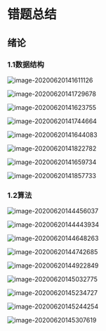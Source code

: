 # 错题总结

## 绪论

### 1.1数据结构

![image-20200620141611126](https://cdn.jsdelivr.net/gh/KimYangOfCat/MyPicStorage/2021-CSPostgraduate-408/20200810001559.jpg)

![image-20200620141729678](https://cdn.jsdelivr.net/gh/KimYangOfCat/MyPicStorage/2021-CSPostgraduate-408/20200810001600.jpg)



![image-20200620141623755](https://cdn.jsdelivr.net/gh/KimYangOfCat/MyPicStorage/2021-CSPostgraduate-408/20200810001601.jpg)

![image-20200620141744664](https://cdn.jsdelivr.net/gh/KimYangOfCat/MyPicStorage/2021-CSPostgraduate-408/20200810001602.jpg)



![image-20200620141644083](https://cdn.jsdelivr.net/gh/KimYangOfCat/MyPicStorage/2021-CSPostgraduate-408/20200810001603.jpg)

![image-20200620141822782](https://cdn.jsdelivr.net/gh/KimYangOfCat/MyPicStorage/2021-CSPostgraduate-408/20200810001604.jpg)



![image-20200620141659734](https://cdn.jsdelivr.net/gh/KimYangOfCat/MyPicStorage/2021-CSPostgraduate-408/20200810001605.jpg)

![image-20200620141857733](https://cdn.jsdelivr.net/gh/KimYangOfCat/MyPicStorage/2021-CSPostgraduate-408/20200810001606.jpg)



### 1.2算法

![image-20200620144456037](https://cdn.jsdelivr.net/gh/KimYangOfCat/MyPicStorage/2021-CSPostgraduate-408/20200810001607.jpg)

![image-20200620144443934](https://cdn.jsdelivr.net/gh/KimYangOfCat/MyPicStorage/2021-CSPostgraduate-408/20200810001608.jpg)



![image-20200620144648263](https://cdn.jsdelivr.net/gh/KimYangOfCat/MyPicStorage/2021-CSPostgraduate-408/20200810001609.jpg)

![image-20200620144742685](https://cdn.jsdelivr.net/gh/KimYangOfCat/MyPicStorage/2021-CSPostgraduate-408/20200810001610.jpg)



![image-20200620144922849](https://cdn.jsdelivr.net/gh/KimYangOfCat/MyPicStorage/2021-CSPostgraduate-408/20200810001611.jpg)

![image-20200620145032775](https://cdn.jsdelivr.net/gh/KimYangOfCat/MyPicStorage/2021-CSPostgraduate-408/20200810001612.jpg)



![image-20200620145234727](https://cdn.jsdelivr.net/gh/KimYangOfCat/MyPicStorage/2021-CSPostgraduate-408/20200810001613.jpg)

![image-20200620145244254](https://cdn.jsdelivr.net/gh/KimYangOfCat/MyPicStorage/2021-CSPostgraduate-408/20200810001614.jpg)

![image-20200620145307619](https://cdn.jsdelivr.net/gh/KimYangOfCat/MyPicStorage/2021-CSPostgraduate-408/20200810001615.jpg)


<!-- 评论模块，不可删除 -->
<Vssue  />
